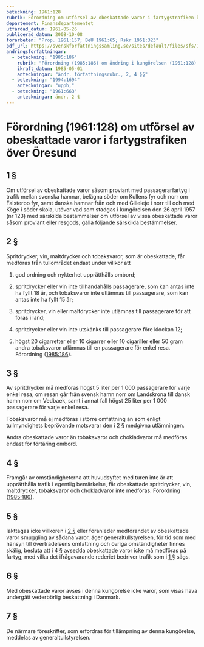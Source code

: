 ```yaml
---
beteckning: 1961:128
rubrik: Förordning om utförsel av obeskattade varor i fartygstrafiken över Öresund
departement: Finansdepartementet
utfardad_datum: 1961-05-26
publicerad_datum: 2008-10-08
forarbeten: "Prop. 1961:157; BeU 1961:65; Rskr 1961:323"
pdf_url: https://svenskforfattningssamling.se/sites/default/files/sfs/1961-05/SFS1961-128.pdf
andringsforfattningar:
  - beteckning: "1985:186"
    rubrik: "Förordning (1985:186) om ändring i kungörelsen (1961:128) med särskilda bestämmelser om utförsel av obeskattade varor i fartygstrafiken över Öresund"
    ikraft_datum: 1985-05-01
    anteckningar: "ändr. författningsrubr., 2, 4 §§"
  - beteckning: "1994:1694"
    anteckningar: "upph,"
  - beteckning: "1961:663"
    anteckningar: ändr. 2 §
---
```


# Förordning (1961:128) om utförsel av obeskattade varor i fartygstrafiken över Öresund

## 1 §

Om utförsel av obeskattade varor såsom proviant med passagerarfartyg i trafik mellan svenska hamnar, belägna söder om Kullens fyr och norr om Falsterbo fyr, samt danska hamnar från och med Gilleleje i norr till och med Köge i söder skola, utöver vad som stadgas i kungörelsen den 26 april 1957 (nr 123) med särskilda bestämmelser om utförsel av vissa obeskattade varor såsom proviant eller resgods, gälla följande särskilda bestämmelser.

## 2 §

Spritdrycker, vin, maltdrycker och tobaksvaror, som är obeskattade, får medföras från tullområdet endast under villkor att

1. god ordning och nykterhet upprätthålls ombord;

2. spritdrycker eller vin inte tillhandahålls passagerare, som kan antas inte ha fyllt 18 år, och tobaksvaror inte utlämnas till passagerare, som kan antas inte ha fyllt 15 år;

3. spritdrycker, vin eller maltdrycker inte utlämnas till passagerare för att föras i land;

4. spritdrycker eller vin inte utskänks till passagerare före klockan 12;

5. högst 20 cigarretter eller 10 cigarrer eller 10 cigariller eller 50 gram andra tobaksvaror utlämnas till en passagerare för enkel resa. Förordning ([1985:186](https://selex.se/eli/sfs/1985/186)).

## 3 §

Av spritdrycker må medföras högst 5 liter per 1 000 passagerare för varje enkel resa, om resan går från svensk hamn norr om Landskrona till dansk hamn norr om Vedbaek, samt i annat fall högst 25 liter per 1 000 passagerare för varje enkel resa.

Tobaksvaror må ej medföras i större omfattning än som enligt tullmyndighets beprövande motsvarar den i [2 §](#2) medgivna utlämningen.

Andra obeskattade varor än tobaksvaror och chokladvaror må medföras endast för förtäring ombord.

## 4 §

Framgår av omständigheterna att huvudsyftet med turen inte är att upprätthålla trafik i egentlig bemärkelse, får obeskattade spritdrycker, vin, maltdrycker, tobaksvaror och chokladvaror inte medföras. Förordning ([1985:186](https://selex.se/eli/sfs/1985/186)).

## 5 §

Iakttagas icke villkoren i [2 §](#2) eller föranleder medförandet av obeskattade varor smuggling av sådana varor, äger generaltullstyrelsen, för tid som med hänsyn till överträdelsens omfattning och övriga omständigheter finnes skälig, besluta att i [4 §](#4) avsedda obeskattade varor icke må medföras på fartyg, med vilka det ifrågavarande rederiet bedriver trafik som i [1 §](#1) sägs.

## 6 §

Med obeskattade varor avses i denna kungörelse icke varor, som visas hava undergått vederbörlig beskattning i Danmark.

## 7 §

De närmare föreskrifter, som erfordras för tillämpning av denna kungörelse, meddelas av generaltullstyrelsen.